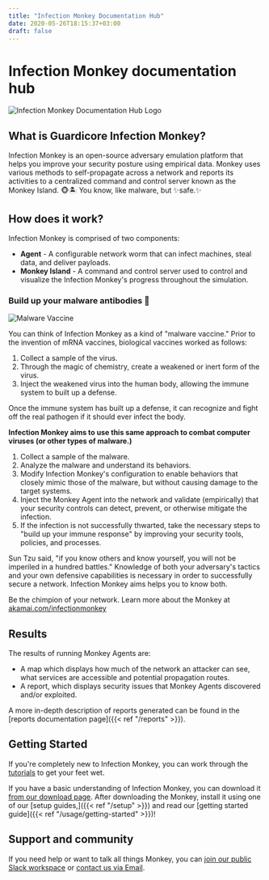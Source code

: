 ```yaml
---
title: "Infection Monkey Documentation Hub"
date: 2020-05-26T18:15:37+03:00
draft: false
---
```


# Infection Monkey documentation hub


![Infection Monkey Documentation Hub
Logo](/images/monkey-teacher.svg?height=300px "Infection Monkey Documentation
Hub Logo")

## What is Guardicore Infection Monkey?
Infection Monkey is an open-source adversary emulation platform that helps you
improve your security posture using empirical data. Monkey uses various methods
to self-propagate across a network and reports its activities to a centralized
command and control server known as the Monkey Island. 🐵🏝️ You know, like
malware, but ✨safe.✨

## How does it work?

Infection Monkey is comprised of two components:

* **Agent** - A configurable network worm that can infect machines, steal
  data, and deliver payloads.
* **Monkey Island** - A command and control server used to control and
  visualize the Infection Monkey's progress throughout the simulation.

### Build up your malware antibodies 💉

![Malware Vaccine](/images/monkey-iv.png "Malware Vaccine")

You can think of Infection Monkey as a kind of "malware vaccine." Prior to the
invention of mRNA vaccines, biological vaccines worked as follows:

1. Collect a sample of the virus.
2. Through the magic of chemistry, create a weakened or inert form of the
   virus.
3. Inject the weakened virus into the human body, allowing the immune system to
   built up a defense.

Once the immune system has built up a defense, it can recognize and fight off
the real pathogen if it should ever infect the body.

**Infection Monkey aims to use this same approach to combat computer viruses
(or other types of malware.)**

1. Collect a sample of the malware.
2. Analyze the malware and understand its behaviors.
3. Modify Infection Monkey's configuration to enable behaviors that closely
   mimic those of the malware, but without causing damage to the target
   systems.
4. Inject the Monkey Agent into the network and validate (empirically) that
   your security controls can detect, prevent, or otherwise mitigate the
   infection.
5. If the infection is not successfully thwarted, take the necessary steps to
   "build up your immune response" by improving your security tools, policies,
   and processes.

Sun Tzu said, "if you know others and know yourself, you will not be imperiled
in a hundred battles." Knowledge of both your adversary's tactics and your own
defensive capabilities is necessary in order to successfully secure a network.
Infection Monkey aims helps you to know both.

Be the chimpion of your network. Learn more about the Monkey at
[akamai.com/infectionmonkey](https://www.akamai.com/infectionmonkey)


## Results

The results of running Monkey Agents are:
 - A map which displays how much of the network an attacker can see, what
   services are accessible and potential propagation routes.
 - A report, which displays security issues that Monkey Agents
   discovered and/or exploited.

A more in-depth description of reports generated can be found in the [reports
documentation page]({{< ref "/reports" >}}).

## Getting Started

If you're completely new to Infection Monkey, you can work through the
[tutorials](/tutorials/) to get your feet wet.

If you have a basic understanding of Infection Monkey, you can download it
[from our download page](https://github.com/guardicore/monkey/releases/latest).
After downloading the Monkey, install it using one of our [setup guides,]({{<
ref "/setup" >}}) and read our [getting started guide]({{< ref
"/usage/getting-started" >}})!

## Support and community

If you need help or want to talk all things Monkey, you can [join our public
Slack
workspace](https://join.slack.com/t/infectionmonkey/shared_invite/enQtNDU5MjAxMjg1MjU1LWM0NjVmNWE2ZTMzYzAxOWJiYmMxMzU0NWU3NmUxYjcyNjk0YWY2MDkwODk4NGMyNDU4NzA4MDljOWNmZWViNDU)
or [contact us via Email](mailto:support@infectionmonkey.com).
